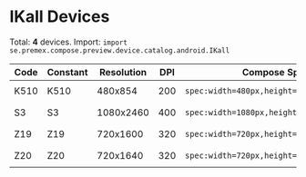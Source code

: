 # IKall Devices

Total: **4** devices. Import: `import se.premex.compose.preview.device.catalog.android.IKall`

| Code | Constant | Resolution | DPI | Compose Spec | Preview Usage |
|------|----------|------------|-----|-------------|---------------|
| K510 | K510 | 480x854 | 200 | `spec:width=480px,height=854px,dpi=200` | `@Preview(device = IKall.K510)` |
| S3 | S3 | 1080x2460 | 400 | `spec:width=1080px,height=2460px,dpi=400` | `@Preview(device = IKall.S3)` |
| Z19 | Z19 | 720x1600 | 320 | `spec:width=720px,height=1600px,dpi=320` | `@Preview(device = IKall.Z19)` |
| Z20 | Z20 | 720x1640 | 320 | `spec:width=720px,height=1640px,dpi=320` | `@Preview(device = IKall.Z20)` |

<!-- Generated automatically. Do not edit manually. -->
